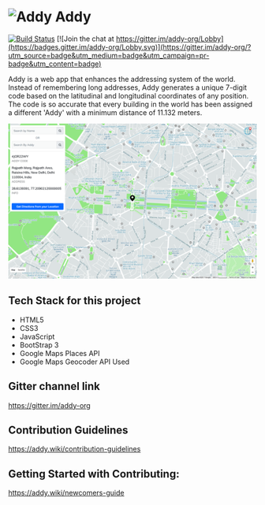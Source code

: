 # <img src="https://raw.githubusercontent.com/addy-org/Addy/master/img/logo.png" alt="Addy" height="42" width="42"></img>   Addy

[![Build Status](https://travis-ci.org/addy-org/Addy-React-Native.svg?branch=master)](https://travis-ci.org/addy-org/Addy-React-Native)
[![Join the chat at https://gitter.im/addy-org/Lobby](https://badges.gitter.im/addy-org/Lobby.svg)](https://gitter.im/addy-org/?utm_source=badge&utm_medium=badge&utm_campaign=pr-badge&utm_content=badge)

Addy is a web app that enhances the addressing system of the world. Instead of remembering long addresses, Addy generates a unique 7-digit code based on the latitudinal and longitudinal coordinates of any position. The code is so accurate that every building in the world has been assigned a different 'Addy' with a minimum distance of 11.132 meters.

![Landing Page](readme_assets/home.png)

## Tech Stack for this project
- HTML5
- CSS3
- JavaScript
- BootStrap 3
- Google Maps Places API
- Google Maps Geocoder API Used

## Gitter channel link
https://gitter.im/addy-org

## Contribution Guidelines
https://addy.wiki/contribution-guidelines

## Getting Started with Contributing:
https://addy.wiki/newcomers-guide
